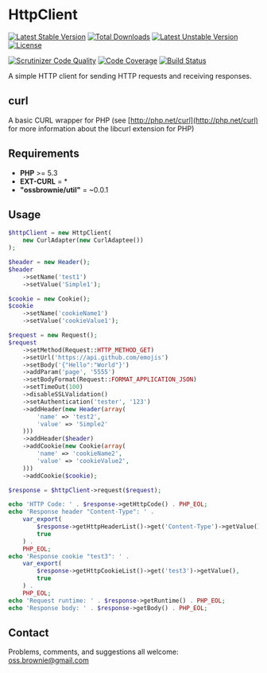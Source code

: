 HttpClient
==========

[![Latest Stable Version](https://poser.pugx.org/ossbrownie/http-client/v/stable)](https://packagist.org/packages/ossbrownie/http-client)
[![Total Downloads](https://poser.pugx.org/ossbrownie/http-client/downloads)](https://packagist.org/packages/ossbrownie/http-client)
[![Latest Unstable Version](https://poser.pugx.org/ossbrownie/http-client/v/unstable)](https://packagist.org/packages/ossbrownie/http-client)
[![License](https://poser.pugx.org/ossbrownie/http-client/license)](https://packagist.org/packages/ossbrownie/http-client)

[![Scrutinizer Code Quality](https://scrutinizer-ci.com/g/ossbrownie/http-client/badges/quality-score.png?b=master)](https://scrutinizer-ci.com/g/ossbrownie/http-client/?branch=master)
[![Code Coverage](https://scrutinizer-ci.com/g/ossbrownie/http-client/badges/coverage.png?b=master)](https://scrutinizer-ci.com/g/ossbrownie/http-client/?branch=master)
[![Build Status](https://travis-ci.org/ossbrownie/http-client.svg?branch=master)](https://travis-ci.org/ossbrownie/http-client)

A simple HTTP client for sending HTTP requests and receiving responses.

## curl
A basic CURL wrapper for PHP (see [http://php.net/curl](http://php.net/curl) for more information about the libcurl extension for PHP)

## Requirements
- **PHP** >= 5.3
- **EXT-CURL** = *
- **"ossbrownie/util"** = ~0.0.1

## Usage
```php
$httpClient = new HttpClient(
    new CurlAdapter(new CurlAdaptee())
);

$header = new Header();
$header
    ->setName('test1')
    ->setValue('Simple1');

$cookie = new Cookie();
$cookie
    ->setName('cookieName1')
    ->setValue('cookieValue1');

$request = new Request();
$request
    ->setMethod(Request::HTTP_METHOD_GET)
    ->setUrl('https://api.github.com/emojis')
    ->setBody('{"Hello":"World"}')
    ->addParam('page', '5555')
    ->setBodyFormat(Request::FORMAT_APPLICATION_JSON)
    ->setTimeOut(100)
    ->disableSSLValidation()
    ->setAuthentication('tester', '123')
    ->addHeader(new Header(array(
        'name' => 'test2',
        'value' => 'Simple2'
    )))
    ->addHeader($header)
    ->addCookie(new Cookie(array(
        'name' => 'cookieName2',
        'value' => 'cookieValue2',
    )))
    ->addCookie($cookie);

$response = $httpClient->request($request);

echo 'HTTP Code: ' . $response->getHttpCode() . PHP_EOL;
echo 'Response header "Content-Type": ' .
    var_export(
        $response->getHttpHeaderList()->get('Content-Type')->getValue(),
        true
    ) .
    PHP_EOL;
echo 'Response cookie "test3": ' .
    var_export(
        $response->getHttpCookieList()->get('test3')->getValue(),
        true
    ) .
    PHP_EOL;
echo 'Request runtime: ' . $response->getRuntime() . PHP_EOL;
echo 'Response body: ' . $response->getBody() . PHP_EOL;
```

## Contact

Problems, comments, and suggestions all welcome: [oss.brownie@gmail.com](mailto:oss.brownie@gmail.com)
